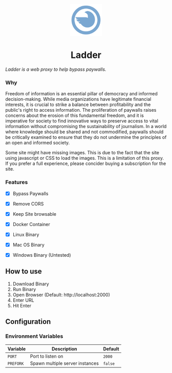 <p align="center">
    <img src="public/pigeon.svg" width="100px">
</p>

<h1 align="center">Ladder</h1>

*Ladder is a web proxy to help bypass paywalls.*

### Why

Freedom of information is an essential pillar of democracy and informed decision-making. While media organizations have legitimate financial interests, it is crucial to strike a balance between profitability and the public's right to access information. The proliferation of paywalls raises concerns about the erosion of this fundamental freedom, and it is imperative for society to find innovative ways to preserve access to vital information without compromising the sustainability of journalism. In a world where knowledge should be shared and not commodified, paywalls should be critically examined to ensure that they do not undermine the principles of an open and informed society.

Some site might have missing images. This is due to the fact that the site using javascript or CSS to load the images. This is a limitation of this proxy. If you prefer a full experience, please concider buying a subscription for the site.

### Features
- [x] Bypass Paywalls
- [x] Remove CORS
- [x] Keep Site browsable
- [x] Docker Container
- [x] Linux Binary
- [x] Mac OS Binary
- [x] Windows Binary (Untested)


## How to use

1) Download Binary
2) Run Binary
3) Open Browser (Default: http://localhost:2000)
4) Enter URL
5) Hit Enter

## Configuration

### Environment Variables

| Variable | Description | Default |
| --- | --- | --- |
| `PORT` | Port to listen on | `2000` |
| `PREFORK` | Spawn multiple server instances | `false` |
